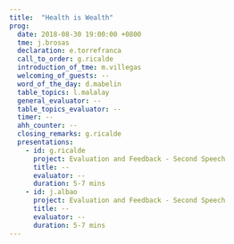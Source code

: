 ```yaml
---
title:  "Health is Wealth"
prog:
  date: 2018-08-30 19:00:00 +0800
  tme: j.brosas
  declaration: e.torrefranca
  call_to_order: g.ricalde
  introduction_of_tme: m.villegas
  welcoming_of_guests: --
  word_of_the_day: d.mabelin
  table_topics: l.malalay
  general_evaluator: --
  table_topics_evaluator: --
  timer: --
  ahh_counter: --
  closing_remarks: g.ricalde
  presentations:
    - id: g.ricalde
      project: Evaluation and Feedback - Second Speech
      title: --
      evaluator: --
      duration: 5-7 mins
    - id: j.albao
      project: Evaluation and Feedback - Second Speech
      title: --
      evaluator: --
      duration: 5-7 mins
---
```

